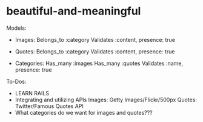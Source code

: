 # beautiful-and-meaningful

Models: 
-	Images:
  Belongs_to :category
  Validates :content, presence: true

-	Quotes:
  Belongs_to :category
  Validates :content, presence: true

-	Categories:
  Has_many :images
  Has_many :quotes
  Validates :name, presence: true

To-Dos:
-	LEARN RAILS
-	Integrating and utilizing APIs
  Images: Getty Images/Flickr/500px
  Quotes: Twitter/Famous Quotes API
-	What categories do we want for images and quotes???

